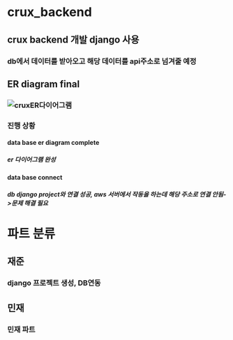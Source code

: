 # crux_backend
## crux backend 개발 django 사용
### db에서 데이터를 받아오고 해당 데이터를 api주소로 넘겨줄 예정
## ER diagram final
### ![cruxER다이어그램](https://user-images.githubusercontent.com/72538151/231676088-2c73a9fe-d4b8-464c-a34a-8d64a78ff419.png)
### 진행 상황
#### data base er diagram complete
##### er 다이어그램 완성
#### data base connect
##### db django project와 연결 성공, aws 서버에서 작동을 하는데 해당 주소로 연결 안됨->문제 해결 필요

# 파트 분류
## 재준
### django 프로젝트 생성, DB연동
## 민재
### 민재 파트
